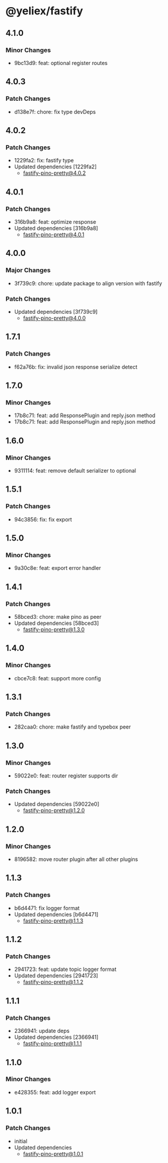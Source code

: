 # @yeliex/fastify

## 4.1.0

### Minor Changes

- 9bc13d9: feat: optional register routes

## 4.0.3

### Patch Changes

- d138e7f: chore: fix type devDeps

## 4.0.2

### Patch Changes

- 1229fa2: fix: fastify type
- Updated dependencies [1229fa2]
  - fastify-pino-pretty@4.0.2

## 4.0.1

### Patch Changes

- 316b9a8: feat: optimize response
- Updated dependencies [316b9a8]
  - fastify-pino-pretty@4.0.1

## 4.0.0

### Major Changes

- 3f739c9: chore: update package to align version with fastify

### Patch Changes

- Updated dependencies [3f739c9]
  - fastify-pino-pretty@4.0.0

## 1.7.1

### Patch Changes

- f62a76b: fix: invalid json response serialize detect

## 1.7.0

### Minor Changes

- 17b8c71: feat: add ResponsePlugin and reply.json method
- 17b8c71: feat: add ResponsePlugin and reply.json method

## 1.6.0

### Minor Changes

- 9311114: feat: remove default serializer to optional

## 1.5.1

### Patch Changes

- 94c3856: fix: fix export

## 1.5.0

### Minor Changes

- 9a30c8e: feat: export error handler

## 1.4.1

### Patch Changes

- 58bced3: chore: make pino as peer
- Updated dependencies [58bced3]
  - fastify-pino-pretty@1.3.0

## 1.4.0

### Minor Changes

- cbce7c8: feat: support more config

## 1.3.1

### Patch Changes

- 282caa0: chore: make fastify and typebox peer

## 1.3.0

### Minor Changes

- 59022e0: feat: router register supports dir

### Patch Changes

- Updated dependencies [59022e0]
  - fastify-pino-pretty@1.2.0

## 1.2.0

### Minor Changes

- 8196582: move router plugin after all other plugins

## 1.1.3

### Patch Changes

- b6d4471: fix logger format
- Updated dependencies [b6d4471]
  - fastify-pino-pretty@1.1.3

## 1.1.2

### Patch Changes

- 2941723: feat: update topic logger format
- Updated dependencies [2941723]
  - fastify-pino-pretty@1.1.2

## 1.1.1

### Patch Changes

- 2366941: update deps
- Updated dependencies [2366941]
  - fastify-pino-pretty@1.1.1

## 1.1.0

### Minor Changes

- e428355: feat: add logger export

## 1.0.1

### Patch Changes

- initial
- Updated dependencies
  - fastify-pino-pretty@1.0.1
